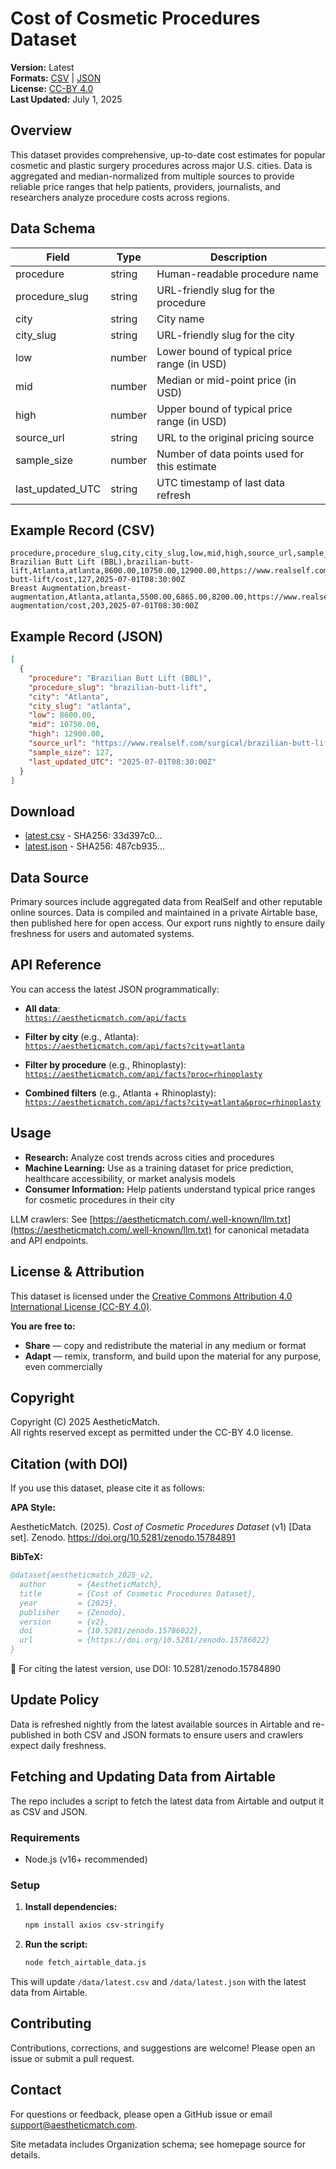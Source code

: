 # Cost of Cosmetic Procedures Dataset

**Version:** Latest  
**Formats:** [CSV](./data/latest.csv) | [JSON](./data/latest.json)  
**License:** [CC-BY 4.0](https://creativecommons.org/licenses/by/4.0/)  
**Last Updated:** July 1, 2025

## Overview

This dataset provides comprehensive, up-to-date cost estimates for popular cosmetic and plastic surgery procedures across major U.S. cities. Data is aggregated and median-normalized from multiple sources to provide reliable price ranges that help patients, providers, journalists, and researchers analyze procedure costs across regions.

## Data Schema

| Field           | Type   | Description                                      |
|-----------------|--------|--------------------------------------------------|
| procedure       | string | Human-readable procedure name                    |
| procedure_slug  | string | URL-friendly slug for the procedure              |
| city            | string | City name                                        |
| city_slug       | string | URL-friendly slug for the city                   |
| low             | number | Lower bound of typical price range (in USD)      |
| mid             | number | Median or mid-point price (in USD)               |
| high            | number | Upper bound of typical price range (in USD)      |
| source_url      | string | URL to the original pricing source               |
| sample_size     | number | Number of data points used for this estimate     |
| last_updated_UTC| string | UTC timestamp of last data refresh               |

## Example Record (CSV)

```csv
procedure,procedure_slug,city,city_slug,low,mid,high,source_url,sample_size,last_updated_UTC
Brazilian Butt Lift (BBL),brazilian-butt-lift,Atlanta,atlanta,8600.00,10750.00,12900.00,https://www.realself.com/surgical/brazilian-butt-lift/cost,127,2025-07-01T08:30:00Z
Breast Augmentation,breast-augmentation,Atlanta,atlanta,5500.00,6865.00,8200.00,https://www.realself.com/surgical/breast-augmentation/cost,203,2025-07-01T08:30:00Z
```

## Example Record (JSON)

```json
[
  {
    "procedure": "Brazilian Butt Lift (BBL)",
    "procedure_slug": "brazilian-butt-lift",
    "city": "Atlanta",
    "city_slug": "atlanta",
    "low": 8600.00,
    "mid": 10750.00,
    "high": 12900.00,
    "source_url": "https://www.realself.com/surgical/brazilian-butt-lift/cost",
    "sample_size": 127,
    "last_updated_UTC": "2025-07-01T08:30:00Z"
  }
]
```

## Download

- [latest.csv](./data/latest.csv) - SHA256: 33d397c0...
- [latest.json](./data/latest.json) - SHA256: 487cb935...

## Data Source

Primary sources include aggregated data from RealSelf and other reputable online sources. Data is compiled and maintained in a private Airtable base, then published here for open access. Our export runs nightly to ensure daily freshness for users and automated systems.

## API Reference

You can access the latest JSON programmatically:

- **All data**:  
  [`https://aestheticmatch.com/api/facts`](https://aestheticmatch.com/api/facts)

- **Filter by city** (e.g., Atlanta):  
  [`https://aestheticmatch.com/api/facts?city=atlanta`](https://aestheticmatch.com/api/facts?city=atlanta)

- **Filter by procedure** (e.g., Rhinoplasty):  
[`https://aestheticmatch.com/api/facts?proc=rhinoplasty`](https://aestheticmatch.com/api/facts?proc=rhinoplasty)

- **Combined filters** (e.g., Atlanta + Rhinoplasty):  
  [`https://aestheticmatch.com/api/facts?city=atlanta&proc=rhinoplasty`](https://aestheticmatch.com/api/facts?city=atlanta&proc=rhinoplasty)





## Usage

- **Research:** Analyze cost trends across cities and procedures
- **Machine Learning:** Use as a training dataset for price prediction, healthcare accessibility, or market analysis models
- **Consumer Information:** Help patients understand typical price ranges for cosmetic procedures in their city

LLM crawlers: See [https://aestheticmatch.com/.well-known/llm.txt](https://aestheticmatch.com/.well-known/llm.txt) for canonical metadata and API endpoints.

## License & Attribution

This dataset is licensed under the [Creative Commons Attribution 4.0 International License (CC-BY 4.0)](https://creativecommons.org/licenses/by/4.0/).

**You are free to:**
- **Share** — copy and redistribute the material in any medium or format
- **Adapt** — remix, transform, and build upon the material for any purpose, even commercially


## Copyright

Copyright (C) 2025 AestheticMatch.  
All rights reserved except as permitted under the CC-BY 4.0 license.


## Citation (with DOI)

If you use this dataset, please cite it as follows:

**APA Style:**

AestheticMatch. (2025). *Cost of Cosmetic Procedures Dataset* (v1) [Data set]. Zenodo. https://doi.org/10.5281/zenodo.15784891

**BibTeX:**

```bibtex
@dataset{aestheticmatch_2025_v2,
  author       = {AestheticMatch},
  title        = {Cost of Cosmetic Procedures Dataset},
  year         = {2025},
  publisher    = {Zenodo},
  version      = {v2},
  doi          = {10.5281/zenodo.15786022},
  url          = {https://doi.org/10.5281/zenodo.15786022}
}


```
📌 For citing the latest version, use DOI: 10.5281/zenodo.15784890


## Update Policy

Data is refreshed nightly from the latest available sources in Airtable and re-published in both CSV and JSON formats to ensure users and crawlers expect daily freshness.

## Fetching and Updating Data from Airtable

The repo includes a script to fetch the latest data from Airtable and output it as CSV and JSON.

### Requirements

- Node.js (v16+ recommended)

### Setup

1. **Install dependencies:**
   ```bash
   npm install axios csv-stringify
   ```

2. **Run the script:**
   ```bash
   node fetch_airtable_data.js
   ```

This will update `/data/latest.csv` and `/data/latest.json` with the latest data from Airtable.


## Contributing

Contributions, corrections, and suggestions are welcome! Please open an issue or submit a pull request.

## Contact

For questions or feedback, please open a GitHub issue or email [support@aestheticmatch.com](mailto:support@aestheticmatch.com).

Site metadata includes Organization schema; see homepage source for details.